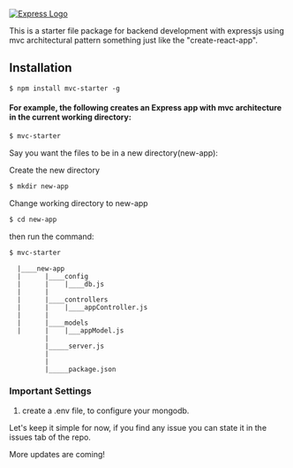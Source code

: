 [![Express Logo](https://i.cloudup.com/zfY6lL7eFa-3000x3000.png)](https://www.npmjs.com/package/mvc-starter)

This is a starter file package for backend development with expressjs using mvc architectural pattern something just like the "create-react-app".

## Installation

```
$ npm install mvc-starter -g 
```

#### For example, the following creates an Express app with mvc architecture in the current working directory:

```sh
$ mvc-starter
```

Say you want the files to be in a new directory(new-app):

Create the new directory
```sh
$ mkdir new-app
```

Change working directory to new-app
```sh
$ cd new-app
```
then run the command:
```sh
$ mvc-starter
```

```
  |____new-app
  |      |____config
  |      |    |____db.js
  |      |
  |      |____controllers
  |      |    |____appController.js
  |      |
  |      |____models
  |      |    |___appModel.js
         |
         |_____server.js
         |
         |
         |_____package.json
```

### Important Settings
1) create a .env file, to configure your mongodb.

Let's keep it simple for now, if you find any issue you can state it in the issues tab of the repo. 

More updates are coming!
